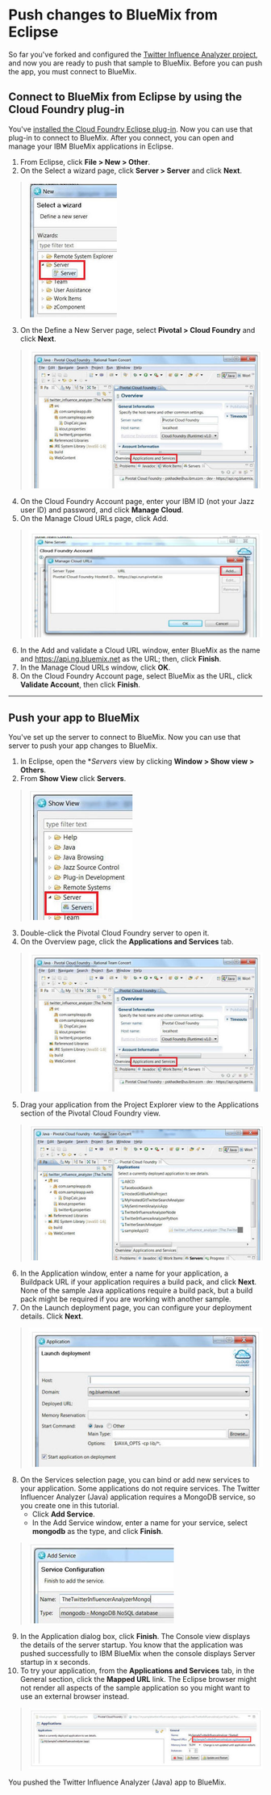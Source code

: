 # Push changes to BlueMix from Eclipse 
So far you've forked and configured the [Twitter Influence Analyzer project](forktwitterapp), 
and now you are ready to push that sample to BlueMix. Before you can push the app, you must connect to BlueMix.  

## Connect to BlueMix from Eclipse by using the Cloud Foundry plug-in #
You've [installed the Cloud Foundry Eclipse plug-in](../Setup/eclipseclient). Now you
can use that plug-in to connect to BlueMix. After you connect, 
you can open and manage your IBM BlueMix applications in Eclipse.

1. From Eclipse, click **File > New > Other**. 
2. On the Select a wizard page, click **Server > Server** and click **Next**.
>	![Select server](../images/guidejheclipse/eclipseserver.jpg)
3. On the Define a New Server page, select **Pivotal > Cloud Foundry** and click **Next**. 
>	![Cloud Foundry server setup](../images/guidejheclipse/eclipsecfserver.jpg)
4. On the Cloud Foundry Account page, enter your IBM ID (not your Jazz user ID) and password, and click **Manage Cloud**.
5. On the Manage Cloud URLs page, click Add.
>	![Add cf server url](../images/guidejheclipse/eclipsecfaddurl.jpg)
6. In the Add and validate a Cloud URL window, enter BlueMix as the name and https://api.ng.bluemix.net as the URL; then, click **Finish**. 
7. In the Manage Cloud URLs window, click **OK**.
8. On the Cloud Foundry Account page, select BlueMix as the URL, click **Validate Account**, then click **Finish**.

***
## Push your app to BlueMix
You've set up the server to connect to BlueMix. Now you can use that server to push your app changes to
BlueMix.

1. In Eclipse, open the **Servers* view by clicking **Window > Show view > Others**.
2. From **Show View** click **Servers**.
>	![Server view](../images/guidejheclipse/eclipseserverview.jpg)
3. Double-click the Pivotal Cloud Foundry server to open it. 
4. On the Overview page, click the **Applications and Services** tab.
>	![App and services tab](../images/guidejheclipse/eclipsecfserver.jpg)
5. Drag your application from the Project Explorer view to the Applications section of the Pivotal Cloud Foundry view.
>	![Drag app to server](../images/guidejheclipse/eclipsedragcfapp.jpg)
6. In the Application window, enter a name for your application, a Buildpack URL if your application requires a build pack, and click **Next**. None of the sample Java applications require a build pack, but a build pack might be required if you are working with another sample. 
7. On the Launch deployment page, you can configure your deployment details. Click **Next**. 
>	![Deploy details](../images/guidejheclipse/eclipsecfdeploydetails.jpg)
8. On the Services selection page, you can bind or add new services to your application. 
Some applications do not require services. The Twitter Influencer Analyzer (Java) application 
requires a MongoDB service, so you create one in this tutorial. 
	* Click **Add Service**.
	* In the Add Service window, enter a name for your service, select **mongodb** as the type, and click **Finish**.
>	![Add service](../images/guidejheclipse/eclipseaddservice.jpg)
9. In the Application dialog box, click **Finish**. The Console view displays the details of the server startup. You know that the application was pushed successfully to IBM BlueMix when the console displays Server startup in x seconds.
10. To try your application, from the **Applications and Services** tab, in the General section, click the **Mapped URL** link. The Eclipse browser might not render all aspects of the sample application so you might want to use an external browser instead. 
>	![Select server](../images/guidejheclipse/eclipsepushedjavaapp.jpg)

You pushed the Twitter Influence Analyzer (Java) app to BlueMix.

